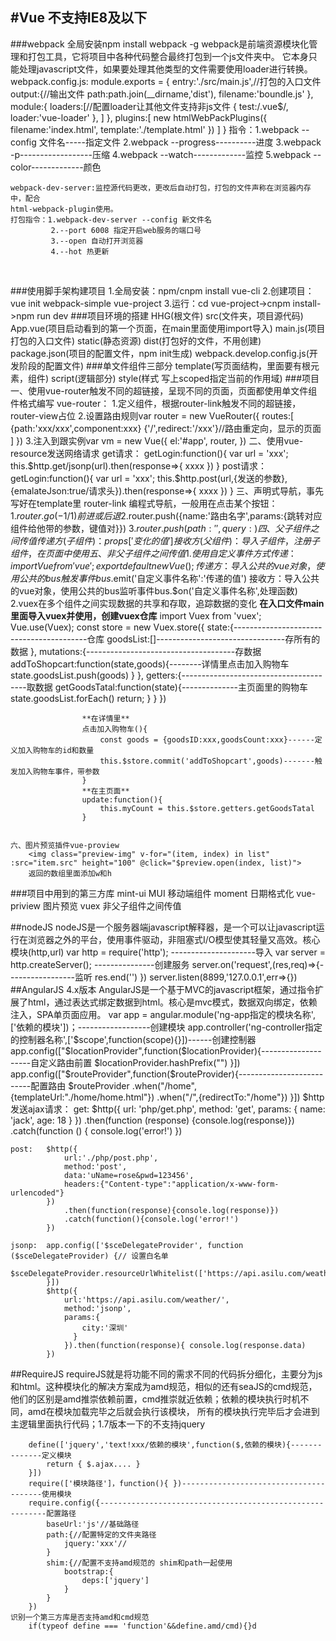 #Vue 不支持IE8及以下
------------------------
###webpack
	全局安装npm install webpack -g
	webpack是前端资源模块化管理和打包工具，它将项目中各种代码整合最终打包到一个js文件夹中。
	它本身只能处理javascript文件，如果要处理其他类型的文件需要使用loader进行转换。
	webpack.config.js:
		module.exports = {
			 entry:'./src/main.js',//打包的入口文件
			 output:{//输出文件
				path:path.join(__dirname,'dist'),
				filename:'boundle.js'
			},
			module:{
				loaders:[//配置loader让其他文件支持非js文件
					{
						test:/\.vue$/,
	    				loader:'vue-loader'
					},
				]
			},
			plugins:[
				new htmlWebPackPlugins({
			      filename:'index.html',
			      template:'./template.html'
			    })
			]
		}
	指令：1.webpack --config 文件名-----指定文件
		 2.webpack --progress----------进度
		 3.webpack -p------------------压缩
		 4.webpack --watch-------------监控
		 5.webpack --color-------------颜色
	
	webpack-dev-server:监控源代码更改，更改后自动打包，打包的文件声称在浏览器内存中，配合
	html-webpack-plugin使用。
	打包指令：1.webpack-dev-server --config 新文件名
			 2.--port 6008 指定开启web服务的端口号
			 3.--open 自动打开浏览器
			 4.--hot 热更新

​		

###使用脚手架构建项目
	1.全局安装：npm/cnpm install vue-cli
	2.创建项目：vue init webpack-simple vue-project
	3.运行：cd vue-project->cnpm install->npm run dev
###项目环境的搭建
	HHG(根文件)
		src(文件夹，项目源代码)
			App.vue(项目启动看到的第一个页面，在main里面使用import导入)
			main.js(项目打包的入口文件)
			static(静态资源)
			dist(打包好的文件，不用创建)
		package.json(项目的配置文件，npm init生成)
		webpack.develop.config.js(开发阶段的配置文件)
###单文件组件三部分
	template(写页面结构，里面要有根元素，组件)
	script(逻辑部分)
	style(样式 写上scoped指定当前的作用域)
###项目
	一、使用vue-router触发不同的超链接，呈现不同的页面，页面都使用单文件组件格式编写
	vue-router：
		1.定义组件，根据router-link触发不同的超链接，router-view占位
		2.设置路由规则var router = new VueRouter({
							routes:[
								{path:'xxx/xxx',component:xxx}
								{'/',redirect:'/xxx'}//路由重定向，显示的页面
							]
						}) 
		3.注入到跟实例var vm = new Vue({
							el:'#app',
							router,
						})
	二、使用vue-resource发送网络请求
		get请求：		getLogin:function(){
							var url = 'xxx';
							this.$http.get/jsonp(url).then(response=>{
									xxxx
								})
						}
		post请求：		getLogin:function(){
							var url = 'xxx';
							this.$http.post(url,{发送的参数},{emalateJson:true/请求头}).then(response=>{
									xxxx
								})
						}
	三、声明式导航，事先写好在template里  router-link
	   编程式导航，一般用在点击某个按钮：
			1.$router.go(-1/1) 前进或后退
			2.$router.push({name:'路由名字',params:{跳转对应组件给他带的参数，键值对}})
			3.$router.push({path:'',query:{}})
	四、父子组件之间传值
			传递方(子组件)：props['变化的值']
			接收方(父组件)：导入子组件，注册子组件，在页面中使用
	五、非父子组件之间传值
		    1.使用自定义事件方式传递：import Vue from 'vue'; export default new Vue();
			  传递方：导入公共的vue对象，使用公共的bus触发事件bus.$emit('自定义事件名称':'传递的值')
			  接收方：导入公共的vue对象，使用公共的bus监听事件bus.$on('自定义事件名称',处理函数)
			2.vuex在多个组件之间实现数据的共享和存取，追踪数据的变化
					**在入口文件main里面导入vuex并使用，创建vuex仓库**
					import Vuex from 'vuex'; Vue.use(Vuex);
					const store = new Vuex.store({
						state:{-----------------------------------------仓库
							goodsList:[]--------------------------------存所有的数据
						},
						mutations:{-------------------------------------存数据
							addToShopcart:function(state,goods){--------详情里点击加入购物车
								state.goodsList.push(goods)
							}
						},
						getters:{---------------------------------------取数据
							getGoodsTatal:function(state){--------------主页面里的购物车
								state.goodsList.forEach()
								return;
							}
						}
					})
					
					**在详情里**
					点击加入购物车(){
						const goods = {goodsID:xxx,goodsCount:xxx}------定义加入购物车的id和数量
						this.$store.commit('addToShopcart',goods)-------触发加入购物车事件，带参数
					}
					**在主页面**
					update:function(){
						this.myCount = this.$store.getters.getGoodsTatal
					}


	六、图片预览插件vue-proview 
		<img class="preview-img" v-for="(item, index) in list" :src="item.src" height="100" @click="$preview.open(index, list)">
		返回的数组里面添加w和h


###项目中用到的第三方库
	mint-ui   MUI  移动端组件
	moment         日期格式化
	vue-priview    图片预览
	vuex           非父子组件之间传值


##nodeJS
	nodeJS是一个服务器端javascript解释器，是一个可以让javascript运行在浏览器之外的平台，使用事件驱动，非阻塞式I/O模型使其轻量又高效。核心模块(http,url)
		var http = require('http'); ---------------------导入
		var server = http.createServer(); ---------------创建服务
		server.on('request',(res,req)=>{-----------------监听
				res.end('')
			})
		server.listen(8899,'127.0.0.1',err=>{})
##AngularJS 4.x版本
	AngularJS是一个基于MVC的javascript框架，通过指令扩展了html，通过表达式绑定数据到html。核心是mvc模式，数据双向绑定，依赖注入，SPA单页面应用。
		var app = angular.module('ng-app指定的模块名称',['依赖的模块'])；------------------创建模块
		app.controller('ng-controller指定的控制器名称',['$scope',function(scope){}])------创建控制器
		app.config(["$locationProvider",function($locationProvider){--------------------自定义路由前置
	  		$locationProvider.hashPrefix("")
  		}])
		app.config(["$routeProvider",function($routeProvider){--------------------------配置路由
	  		$routeProvider
			.when("/home",{templateUrl:"./home/home.html"})
			.when("/",{redirectTo:"/home"})
  		}])
	$http发送ajax请求：
	get:	$http({
	        	url: 'php/get.php',
	        	method: 'get',
	        	params: {
	          		name: 'jack',
	          		age: 18
	        	}
	      	})
				.then(function (response) {console.log(response)})
				.catch(function () { console.log('error!')
	      	})
	
	post:   $http({
		        url:'./php/post.php',
		        method:'post',
		        data:'uName=rose&pwd=123456',
		        headers:{"Content-type":"application/x-www-form-urlencoded"}
	      	})
				.then(function(response){console.log(response)})
				.catch(function(){console.log('error!')
	      	})
	
	jsonp:  app.config(['$sceDelegateProvider', function ($sceDelegateProvider) {// 设置白名单
			    $sceDelegateProvider.resourceUrlWhitelist(['https://api.asilu.com/weather/']);
			}])
			$http({
		      	url:'https://api.asilu.com/weather/',
		      	method:'jsonp',
		      	params:{
			        city:'深圳'
			      }
			    }).then(function(response){ console.log(response.data)
			})

##RequireJS
	requireJS就是将功能不同的需求不同的代码拆分细化，主要分为js和html。这种模块化的解决方案成为amd规范，相似的还有seaJS的cmd规范，他们的区别是amd推崇依赖前置，cmd推崇就近依赖；依赖的模块执行时机不同，amd在模块加载完毕之后就会执行该模块，	所有的模块执行完毕后才会进到主逻辑里面执行代码；1.7版本一下的不支持jquery

		define(['jquery','text!xxx/依赖的模块',function($,依赖的模块){--------------定义模块
			return { $.ajax.... }
		}])
		require(['模块路径']，function(){ })---------------------------------------使用模块
		require.config({----------------------------------------------------------配置路径
			baseUrl:'js'//基础路径
			path:{//配置特定的文件夹路径
				jquery:'xxx'//
			}
			shim:{//配置不支持amd规范的 shim和path一起使用
				bootstrap:{
					deps:['jquery']
				}
			}
		})
	识别一个第三方库是否支持amd和cmd规范
		if(typeof define === 'function'&&define.amd/cmd){}d
